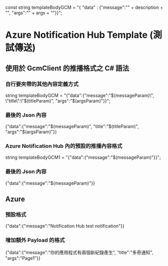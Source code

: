 const string templateBodyGCM = "{ \"data\" : {\"message\":\"" + description + "\", \"args\":\"" + args + "\"}}";

#  Azure Notification Hub Template (測試傳送)

## 使用於 GcmClient 的推播格式之 C# 語法

### 自行要夾帶的其他內容定義方式

string templateBodyGCM = "{\"data\":{\"message\":\"$(messageParam)\", \"title\":\"$(titleParam)\", \"args\":\"$(argsParam)\"}}";

### 最後的 Json 內容

{"data":{"message":"$(messageParam)", "title":"$(titleParam)", "args":"$(argsParam)"}}

### Azure Notification Hub 內的預設的推播內容格式

string templateBodyGCM1 = "{\"data\":{\"message\":\"$(messageParam)\"}}";

### 最後的 Json 內容

 {"data":{"message":"$(messageParam)"}}



## Azure

### 預設格式

 {"data":{"message":"Notification Hub test notification"}}

### 增加額外 Payload 的格式

 {"data":{"message":"你的應用程式有兩個新紀錄產生", "title":"多奇通知", "args":"Page1"}}
